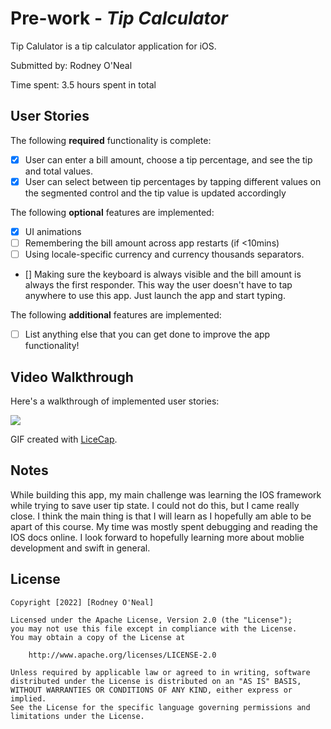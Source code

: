 # Pre-work - *Tip Calculator*

Tip Calulator is a tip calculator application for iOS.

Submitted by: Rodney O'Neal

Time spent: 3.5 hours spent in total

## User Stories

The following **required** functionality is complete:

* [X] User can enter a bill amount, choose a tip percentage, and see the tip and total values.
* [X] User can select between tip percentages by tapping different values on the segmented control and the tip value is updated accordingly

The following **optional** features are implemented:

* [X] UI animations
* [ ] Remembering the bill amount across app restarts (if <10mins)
* [ ] Using locale-specific currency and currency thousands separators.
* [] Making sure the keyboard is always visible and the bill amount is always the first responder. This way the user doesn't have to tap anywhere to use this app. Just launch the app and start typing.

The following **additional** features are implemented:

- [ ] List anything else that you can get done to improve the app functionality!

## Video Walkthrough

Here's a walkthrough of implemented user stories:

![](https://i.imgur.com/6gGB9ap.gif)


GIF created with [LiceCap](http://www.cockos.com/licecap/).

## Notes

While building this app, my main challenge was learning the IOS framework while trying to save user tip state. I could not do this, but I came really close. I think the main thing is that I will learn as I hopefully am able to be apart of this course. My time was mostly spent debugging and reading the IOS docs online. I look forward to hopefully learning more about moblie development and swift in general. 

## License

    Copyright [2022] [Rodney O'Neal]

    Licensed under the Apache License, Version 2.0 (the "License");
    you may not use this file except in compliance with the License.
    You may obtain a copy of the License at

        http://www.apache.org/licenses/LICENSE-2.0

    Unless required by applicable law or agreed to in writing, software
    distributed under the License is distributed on an "AS IS" BASIS,
    WITHOUT WARRANTIES OR CONDITIONS OF ANY KIND, either express or implied.
    See the License for the specific language governing permissions and
    limitations under the License.
